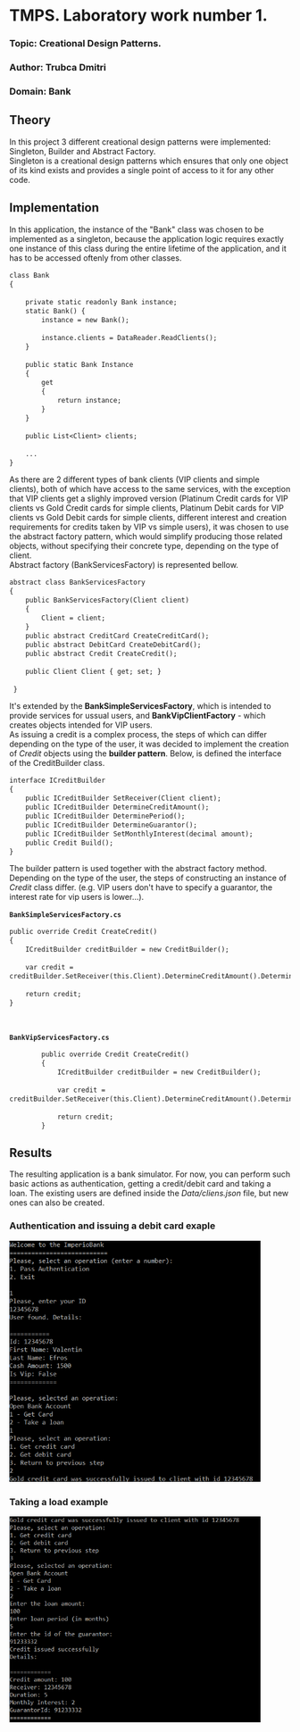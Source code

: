 # TMPS. Laboratory work number 1. 
### Topic: Creational Design Patterns.
### Author: Trubca Dmitri
### Domain: Bank 
## Theory
In this project 3 different creational design patterns were implemented: Singleton, Builder and Abstract Factory.<br/>
Singleton is a creational design patterns which ensures that only one object of its kind exists and provides a single point of access to it for any other code. 

## Implementation
In this application, the instance of the
"Bank" class was chosen to be implemented as a singleton, because the application logic requires exactly one instance of this class during the entire lifetime of the application,
and it has to be accessed oftenly from other classes.<br/>
```
class Bank
{

    private static readonly Bank instance;
    static Bank() { 
        instance = new Bank();

        instance.clients = DataReader.ReadClients();
    }

    public static Bank Instance
    {
        get
        {
            return instance;
        }
    }

    public List<Client> clients;
    
    ...
}
```
As there are 2 different types of bank clients (VIP clients and simple clients), both of which have access to the same services, with the exception that VIP clients get a slighly improved version
(Platinum Credit cards for VIP clients vs Gold Credit cards for simple clients, Platinum Debit cards for VIP clients vs Gold Debit cards for simple clients,
different interest and creation requirements for credits taken by VIP vs simple users), it was chosen to use the abstract factory pattern, which would simplify producing those related objects, without specifying their concrete type, depending on the type of client.
<br/>
Abstract factory (BankServicesFactory) is represented bellow.

```
abstract class BankServicesFactory
{
    public BankServicesFactory(Client client)
    {
        Client = client;
    }
    public abstract CreditCard CreateCreditCard();
    public abstract DebitCard CreateDebitCard();
    public abstract Credit CreateCredit();  

    public Client Client { get; set; }

 }
 ```
 It's extended by the **BankSimpleServicesFactory**, which is intended to provide services for ussual users, and **BankVipClientFactory** - which creates objects intended for VIP users.
<br/>
As issuing a credit is a complex process, the steps of which can differ depending on the type of the user, it was decided to implement the creation of *Credit* objects using the **builder pattern**.
Below, is defined the interface of the CreditBuilder class.
```
interface ICreditBuilder
{
    public ICreditBuilder SetReceiver(Client client);
    public ICreditBuilder DetermineCreditAmount();
    public ICreditBuilder DeterminePeriod();
    public ICreditBuilder DetermineGuarantor();
    public ICreditBuilder SetMonthlyInterest(decimal amount);
    public Credit Build();
}
```
The builder pattern is used together with the abstract factory method.
Depending on the type of the user, the steps of constructing an instance of *Credit* class differ. (e.g. VIP users don't have to specify a guarantor, the interest rate for vip users is lower...).


**`BankSimpleServicesFactory.cs`**
```
public override Credit CreateCredit()
{
    ICreditBuilder creditBuilder = new CreditBuilder();

    var credit = creditBuilder.SetReceiver(this.Client).DetermineCreditAmount().DeterminePeriod().DetermineGuarantor().SetMonthlyInterest(2).Build();

    return credit;
}
```
<br>

**`BankVipServicesFactory.cs`**
```
        public override Credit CreateCredit()
        {
            ICreditBuilder creditBuilder = new CreditBuilder();

            var credit = creditBuilder.SetReceiver(this.Client).DetermineCreditAmount().DeterminePeriod().SetMonthlyInterest(1).Build();

            return credit;
        }
```

## Results
The resulting application is a bank simulator. For now, you can perform such basic actions as authentication, getting a credit/debit card and taking a loan. The existing users are defined inside the *Data/cliens.json* file, but new ones 
can also be created.

###  Authentication and issuing a debit card exaple
<img src="https://github.com/dimatrubca/bank_tmps/blob/master/images/intro_debit_card_flow.png" width="450" title="hover text">

### Taking a load example
<img src="https://github.com/dimatrubca/bank_tmps/blob/master/images/take_loan_flow.png" width="450" title="hover text">

